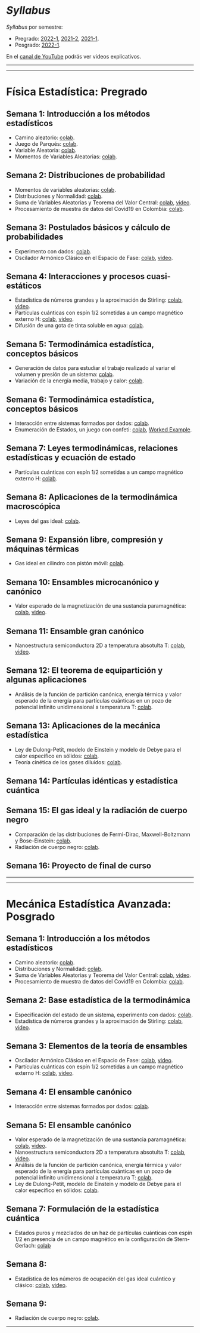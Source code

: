 # *Syllabus*

*Syllabus* por semestre: 
  + Pregrado: [2022-1](https://weekapp.co/#/1qG811ebMG-vYDi3X_3D4Nuh_gsHmX2OBYvXOncvch1s/0), [2021-2](http://weekapp.co/#/1JEstkmNXBMsG8nXCPeKUBhb_Xn0aO9B3Lj6E5vl15SY/0), [2021-1](https://weekapp.co/#/1XOk1eh1BG8-QLBlgyCMYCTp_fbvnhvqCWpXQ8WGV6eE/0).
  + Posgrado: [2022-1](http://weekapp.co/#/1fh3zCDorBNJCBRG2UixJPn9rCzPaFzV_ZJIZF4SA3rw/0).

En el [canal de YouTube](https://www.youtube.com/playlist?list=PLQcmiXk5CJeZAbK1Iw0LnygynpWyNg7_7) podrás ver videos explicativos.

---
---

# Física Estadística: Pregrado
## Semana 1: Introducción a los métodos estadísticos 
+ Camino aleatorio: [colab](https://colab.research.google.com/github/davidalejandromiranda/StatisticalPhysics/blob/master/notebooks/es_CaminoAleatorio.ipynb).
+ Juego de Parqués: [colab](https://colab.research.google.com/github/davidalejandromiranda/StatisticalPhysics/blob/master/notebooks/es_JuegoParques.ipynb).
+ Variable Aleatoria: [colab](https://colab.research.google.com/github/davidalejandromiranda/StatisticalPhysics/blob/master/notebooks/es_VariableAleatoria.ipynb).
+ Momentos de Variables Aleatorias: [colab](https://colab.research.google.com/github/davidalejandromiranda/StatisticalPhysics/blob/master/notebooks/es_MomentoVariablesAleatorias.ipynb).
  
## Semana 2: Distribuciones de probabilidad
+ Momentos de variables aleatorias: [colab](https://colab.research.google.com/github/davidalejandromiranda/StatisticalPhysics/blob/master/notebooks/es_MomentoVariablesAleatorias.ipynb).
+ Distribuciones y Normalidad: [colab](https://colab.research.google.com/github/davidalejandromiranda/StatisticalPhysics/blob/master/notebooks/es_DistribucionesYNormalidad.ipynb).
+ Suma de Variables Aleatorias y Teorema del Valor Central: [colab](https://colab.research.google.com/github/davidalejandromiranda/StatisticalPhysics/blob/master/notebooks/es_SumaVariablesAleatorias.ipynb), [video](https://youtu.be/aEznx6ieqok).
+ Procesamiento de muestra de datos del Covid19 en Colombia: [colab](https://colab.research.google.com/github/davidalejandromiranda/StatisticalPhysics/blob/master/notebooks/es_Muestreo.ipynb).

## Semana 3: Postulados básicos y cálculo de probabilidades
+ Experimento con dados: [colab](https://colab.research.google.com/github/davidalejandromiranda/StatisticalPhysics/blob/master/notebooks/es_DadosExperimento.ipynb).
+ Oscilador Armónico Clásico en el Espacio de Fase: [colab](https://colab.research.google.com/github/davidalejandromiranda/StatisticalPhysics/blob/master/notebooks/es_PenduloSimpleEspacioFase.ipynb), [video](https://youtu.be/BQQGKKNjCfQ).

## Semana 4: Interacciones y procesos cuasi-estáticos
+ Estadística de números grandes y la aproximación de Stirling: [colab](https://colab.research.google.com/github/davidalejandromiranda/StatisticalPhysics/blob/master/notebooks/es_AproximacionStirling.ipynb), [video](https://youtu.be/SZQLFxHGvxs).
+ Partículas cuánticas con espín 1/2 sometidas a un campo magnético externo H: [colab](https://colab.research.google.com/github/davidalejandromiranda/StatisticalPhysics/blob/master/notebooks/es_ParticulasConEspinEnCapoH.ipynb), [video](https://youtu.be/yFWxy3Rlhw0).
+ Difusión de una gota de tinta soluble en agua: [colab](https://colab.research.google.com/github/davidalejandromiranda/StatisticalPhysics/blob/master/notebooks/es_DifusionTintaEnAgua.ipynb).

## Semana 5: Termodinámica estadística, conceptos básicos
+ Generación de datos para estudiar el trabajo realizado al variar el volumen y presión de un sistema: [colab](https://colab.research.google.com/github/davidalejandromiranda/StatisticalPhysics/blob/master/notebooks/es_VariacionPresionVolumenS5.ipynb).
+ Variación de la energía media, trabajo y calor: [colab](https://colab.research.google.com/github/davidalejandromiranda/StatisticalPhysics/blob/master/notebooks/es_GasIdealPresionTemperaturaParticulas.ipynb).

## Semana 6: Termodinámica estadística, conceptos básicos
+ Interacción entre sistemas formados por dados: [colab](https://colab.research.google.com/github/davidalejandromiranda/StatisticalPhysics/blob/master/notebooks/es_InteraccionSistemasDeDados.ipynb).
+ Enumeración de Estados, un juego con confeti: [colab](https://colab.research.google.com/github/davidalejandromiranda/entropy_isolated/blob/master/Simulation.ipynb), [Worked Example](https://drive.google.com/file/d/1TEPpuVCYqyZOpBpt_BgvB9rBpD-NBHVv/view?usp=sharing).

## Semana 7: Leyes termodinámicas, relaciones estadísticas y ecuación de estado
+ Partículas cuánticas con espín 1/2 sometidas a un campo magnético externo H: [colab](https://colab.research.google.com/github/davidalejandromiranda/StatisticalPhysics/blob/master/notebooks/es_ParticulasConEspinEnCapoH_Temperatura.ipynb).

## Semana 8: Aplicaciones de la termodinámica macroscópica
+ Leyes del gas ideal: [colab](https://colab.research.google.com/github/davidalejandromiranda/StatisticalPhysics/blob/master/notebooks/es_GasIdealLeyes.ipynb).

## Semana 9: Expansión libre, compresión y máquinas térmicas
+ Gas ideal en cilindro con pistón móvil: [colab](https://colab.research.google.com/github/davidalejandromiranda/StatisticalPhysics/blob/master/notebooks/es_GasIdealEnCilindroConPiston.ipynb).

## Semana 10: Ensambles microcanónico y canónico
+ Valor esperado de la magnetización de una sustancia paramagnética: [colab](https://colab.research.google.com/github/davidalejandromiranda/StatisticalPhysics/blob/master/notebooks/es_ParticulasConEspinEnCampo_FunParticion.ipynb), [video](https://youtu.be/iJ5rMgt85S4).

## Semana 11: Ensamble gran canónico
+ Nanoestructura semiconductora 2D a temperatura absotulta T: [colab](https://colab.research.google.com/github/davidalejandromiranda/StatisticalPhysics/blob/master/notebooks/es_ElectronEnNanoestructuraTemperatura.ipynb), [video](https://youtu.be/8-38GaFD8C8).

## Semana 12: El teorema de equipartición y algunas aplicaciones
+ Análisis de la función de partición canónica, energía térmica y valor esperado de la energía para partículas cuánticas en un pozo de potencial infinito unidimensional a temperatura T: [colab](https://colab.research.google.com/github/davidalejandromiranda/StatisticalPhysics/blob/master/notebooks/es_ElectronEnNanoestructura_EnergiaTermica.ipynb).

## Semana 13: Aplicaciones de la mecánica estadística

+ Ley de Dulong-Petit, modelo de Einstein y modelo de Debye para el calor específico en sólidos: [colab](https://colab.research.google.com/github/davidalejandromiranda/StatisticalPhysics/blob/master/notebooks/es_CalorEspecificoSolidos.ipynb).
+ Teoría cinética de los gases diluidos: [colab](https://colab.research.google.com/github/davidalejandromiranda/StatisticalPhysics/blob/master/notebooks/es_DistribucionVelocidadesMaxwellBoltzmann.ipynb).

## Semana 14: Partículas idénticas y estadística cuántica

## Semana 15: El gas ideal y la radiación de cuerpo negro

+ Comparación de las distribuciones de Fermi-Dirac, Maxwell-Boltzmann y Bose-Einstein: [colab](https://colab.research.google.com/github/davidalejandromiranda/StatisticalPhysics/blob/master/notebooks/es_DistribucionesFD-MB-BE.ipynb).
+ Radiación de cuerpo negro: [colab](https://colab.research.google.com/github/davidalejandromiranda/StatisticalPhysics/blob/master/notebooks/es_RadiacionCuerpoNegro_PhET.ipynb).

## Semana 16: Proyecto de final de curso

---

--- 

# Mecánica Estadística Avanzada: Posgrado

## Semana 1: Introducción a los métodos estadísticos
+ Camino aleatorio: [colab](https://colab.research.google.com/github/davidalejandromiranda/StatisticalPhysics/blob/master/notebooks/es_CaminoAleatorio.ipynb).
+ Distribuciones y Normalidad: [colab](https://colab.research.google.com/github/davidalejandromiranda/StatisticalPhysics/blob/master/notebooks/es_DistribucionesYNormalidad.ipynb).
+ Suma de Variables Aleatorias y Teorema del Valor Central: [colab](https://colab.research.google.com/github/davidalejandromiranda/StatisticalPhysics/blob/master/notebooks/es_SumaVariablesAleatorias.ipynb), [video](https://youtu.be/aEznx6ieqok).
+ Procesamiento de muestra de datos del Covid19 en Colombia: [colab](https://colab.research.google.com/github/davidalejandromiranda/StatisticalPhysics/blob/master/notebooks/es_Muestreo.ipynb).

## Semana 2: Base estadística de la termodinámica
+ Especificación del estado de un sistema, experimento con dados: [colab](https://colab.research.google.com/github/davidalejandromiranda/StatisticalPhysics/blob/master/notebooks/es_DadosExperimento.ipynb).
+ Estadística de números grandes y la aproximación de Stirling: [colab](https://colab.research.google.com/github/davidalejandromiranda/StatisticalPhysics/blob/master/notebooks/es_AproximacionStirling.ipynb), [video](https://youtu.be/SZQLFxHGvxs).

## Semana 3: Elementos de la teoría de ensambles
+ Oscilador Armónico Clásico en el Espacio de Fase: [colab](https://colab.research.google.com/github/davidalejandromiranda/StatisticalPhysics/blob/master/notebooks/es_PenduloSimpleEspacioFase.ipynb), [video](https://youtu.be/BQQGKKNjCfQ).
+ Partículas cuánticas con espín 1/2 sometidas a un campo magnético externo H: [colab](https://colab.research.google.com/github/davidalejandromiranda/StatisticalPhysics/blob/master/notebooks/es_ParticulasConEspinEnCapoH.ipynb), [video](https://youtu.be/yFWxy3Rlhw0).

## Semana 4: El ensamble canónico
+ Interacción entre sistemas formados por dados: [colab](https://colab.research.google.com/github/davidalejandromiranda/StatisticalPhysics/blob/master/notebooks/es_InteraccionSistemasDeDados.ipynb).

## Semana 5: El ensamble canónico
+ Valor esperado de la magnetización de una sustancia paramagnética: [colab](https://colab.research.google.com/github/davidalejandromiranda/StatisticalPhysics/blob/master/notebooks/es_ParticulasConEspinEnCampo_FunParticion.ipynb), [video](https://youtu.be/iJ5rMgt85S4).
+ Nanoestructura semiconductora 2D a temperatura absotulta T: [colab](https://colab.research.google.com/github/davidalejandromiranda/StatisticalPhysics/blob/master/notebooks/es_ElectronEnNanoestructuraTemperatura.ipynb), [video](https://youtu.be/8-38GaFD8C8).
+ Análisis de la función de partición canónica, energía térmica y valor esperado de la energía para partículas cuánticas en un pozo de potencial infinito unidimensional a temperatura T: [colab](https://colab.research.google.com/github/davidalejandromiranda/StatisticalPhysics/blob/master/notebooks/es_ElectronEnNanoestructura_EnergiaTermica.ipynb).
+ Ley de Dulong-Petit, modelo de Einstein y modelo de Debye para el calor específico en sólidos: [colab](https://colab.research.google.com/github/davidalejandromiranda/StatisticalPhysics/blob/master/notebooks/es_CalorEspecificoSolidos.ipynb).

## Semana 7: Formulación de la estadística cuántica
+ Estados puros y mezclados de un haz de partículas cuánticas con espín 1/2 en presencia de un campo magnético en la configuración de Stern-Gerlach: [colab](https://colab.research.google.com/github/davidalejandromiranda/StatisticalPhysics/blob/master/notebooks/es_SternGerlach_EstadosPurosYMezclados.ipynb)

## Semana 8: 
+ Estadística de los números de ocupación del gas ideal cuántico y clásico: [colab](https://colab.research.google.com/github/davidalejandromiranda/StatisticalPhysics/blob/master/notebooks/es_EstadisticaNumerosOcupacionGasIdeal.ipynb), [video](https://youtu.be/O7GVdSPE0x0).

## Semana 9:
+ Radiación de cuerpo negro: [colab](https://colab.research.google.com/github/davidalejandromiranda/StatisticalPhysics/blob/master/notebooks/es_RadiacionCuerpoNegro_PhET.ipynb).
---